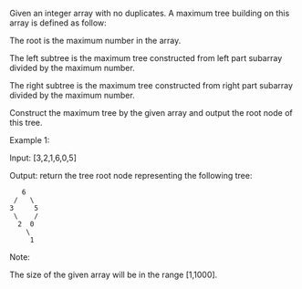 Given an integer array with no duplicates. A maximum tree building on this array is defined as follow:

The root is the maximum number in the array.

The left subtree is the maximum tree constructed from left part subarray divided by the maximum number.

The right subtree is the maximum tree constructed from right part subarray divided by the maximum number.

Construct the maximum tree by the given array and output the root node of this tree.

Example 1:

Input: [3,2,1,6,0,5]

Output: return the tree root node representing the following tree:

       6
     /   \
    3     5
     \    /
      2  0   
        \
         1
        
Note:

The size of the given array will be in the range [1,1000].
